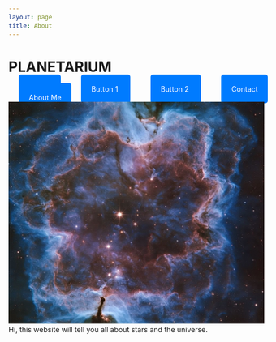 ```yaml
---
layout: page
title: About
---
```


# PLANETARIUM
<style>
  .my-button {
    background: #007bff;
    color: #fff;
    padding: 20px 20px;
    border-radius: 5px;
    text-decoration: none;
    margin: 20px
  }
</style>
<a href="/home/" class="my-button">   Home   </a> <a href="/button1/" class="my-button" > Button 1 </a> <a href="/button2/" class="my-button"> Button 2 </a> <a href="/contact/" class="my-button"> Contact </a> <a href="/about/" class="my-button"> About Me </a>
![back](background.jpg)
Hi, this website will tell you all about stars and the universe.
